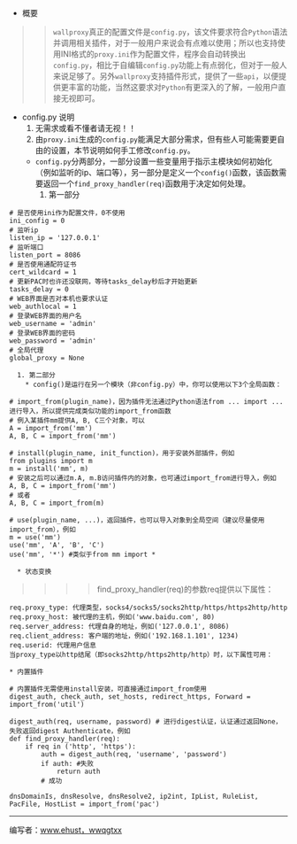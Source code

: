   * 概要
> > `wallproxy`真正的配置文件是`config.py`，该文件要求符合`Python`语法并调用相关插件，对于一般用户来说会有点难以使用；所以也支持使用INI格式的`proxy.ini`作为配置文件，程序会自动转换出`config.py`，相比于自编辑`config.py`功能上有点弱化，但对于一般人来说足够了。另外`wallproxy`支持插件形式，提供了一些`api`，以便提供更丰富的功能，当然这要求对`Python`有更深入的了解，一般用户直接无视即可。
  * config.py 说明
    1. 无需求或看不懂者请无视！！
    1. 由`proxy.ini`生成的`config.py`能满足大部分需求，但有些人可能需要更自由的设置，本节说明如何手工修改`config.py`。
    * `config.py`分两部分，一部分设置一些变量用于指示主模块如何初始化（例如监听的ip、端口等），另一部分是定义一个`config()`函数，该函数需要返回一个`find_proxy_handler(req)`函数用于决定如何处理。
      1. 第一部分
```
# 是否使用ini作为配置文件，0不使用
ini_config = 0
# 监听ip
listen_ip = '127.0.0.1'
# 监听端口
listen_port = 8086
# 是否使用通配符证书
cert_wildcard = 1
# 更新PAC时也许还没联网，等待tasks_delay秒后才开始更新
tasks_delay = 0
# WEB界面是否对本机也要求认证
web_authlocal = 1
# 登录WEB界面的用户名
web_username = 'admin'
# 登录WEB界面的密码
web_password = 'admin'
# 全局代理
global_proxy = None
```
      1. 第二部分
        * config()是运行在另一个模块（非config.py）中，你可以使用以下3个全局函数：
```
# import_from(plugin_name)，因为插件无法通过Python语法from ... import ...进行导入，所以提供完成类似功能的import_from函数
# 例入某插件mm提供A, B, C三个对象，可以
A = import_from('mm')
A, B, C = import_from('mm')

# install(plugin_name, init_function)，用于安装外部插件，例如
from plugins import m
m = install('mm', m)
# 安装之后可以通过m.A, m.B访问插件内的对象，也可通过import_from进行导入，例如
A, B, C = import_from('mm')
# 或者
A, B, C = import_from(m)

# use(plugin_name, ...)，返回插件，也可以导入对象到全局空间（建议尽量使用import_from），例如
m = use('mm')
use('mm', 'A', 'B', 'C')
use('mm', '*') #类似于from mm import *
```
      * 状态变换
> > > > find\_proxy\_handler(req)的参数req提供以下属性：
```
req.proxy_type: 代理类型，socks4/socks5/socks2http/https/https2http/http
req.proxy_host: 被代理的主机，例如('www.baidu.com', 80)
req.server_address: 代理自身的地址，例如('127.0.0.1', 8086)
req.client_address: 客户端的地址，例如('192.168.1.101', 1234)
req.userid: 代理用户信息
当proxy_type以http结尾（即socks2http/https2http/http）时，以下属性可用：

```
    * 内置插件
```
# 内置插件无需使用install安装，可直接通过import_from使用
digest_auth, check_auth, set_hosts, redirect_https, Forward = import_from('util')

digest_auth(req, username, password) # 进行digest认证，认证通过返回None，失败返回digest Authenticate，例如
def find_proxy_handler(req):
    if req in ('http', 'https'):
        auth = digest_auth(req, 'username', 'password')
        if auth: #失败
            return auth
        # 成功

dnsDomainIs, dnsResolve, dnsResolve2, ip2int, IpList, RuleList, PacFile, HostList = import_from('pac')

```


---

编写者：www.ehust，wwqgtxx